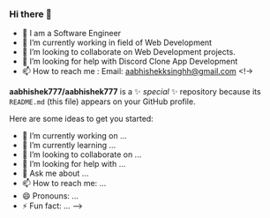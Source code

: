 ### Hi  there  👋
- 🔭 I am a Software Engineer
- 🌱 I’m currently working in field of Web Development
- 👯 I’m looking to collaborate on Web Development projects.
- 🤔 I’m looking for help with Discord Clone App Development 
- 📫 How to reach me : Email: aabhishekksinghh@gmail.com
<!->

**aabhishek777/aabhishek777** is a ✨ _special_ ✨ repository because its `README.md` (this file) appears on your GitHub profile.

Here are some ideas to get you started:

- 🔭 I’m currently working on ...
- 🌱 I’m currently learning ...
- 👯 I’m looking to collaborate on ...
- 🤔 I’m looking for help with ...
- 💬 Ask me about ...
- 📫 How to reach me: ...
- 😄 Pronouns: ...
- ⚡ Fun fact: ...
-->
